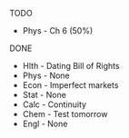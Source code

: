 TODO
- Phys - Ch 6 (50%)

DONE
- Hlth - Dating Bill of Rights
- Phys - None
- Econ - Imperfect markets
- Stat - None
- Calc - Continuity
- Chem - Test tomorrow
- Engl - None

